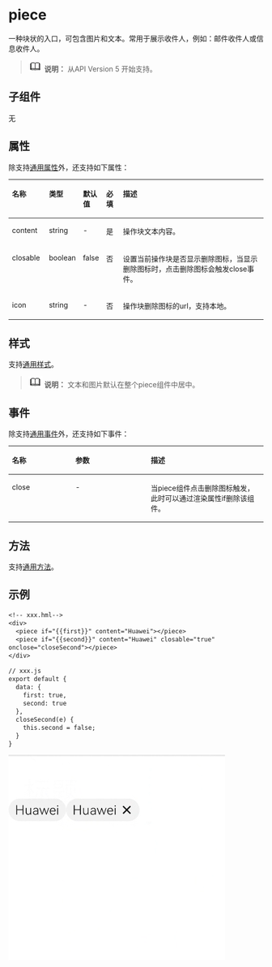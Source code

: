 # piece<a name="ZH-CN_TOPIC_0000001173164767"></a>

一种块状的入口，可包含图片和文本。常用于展示收件人，例如：邮件收件人或信息收件人。

>![](../../public_sys-resources/icon-note.gif) **说明：** 
>从API Version 5 开始支持。

## 子组件<a name="section9288143101012"></a>

无

## 属性<a name="section2907183951110"></a>

除支持[通用属性](js-components-common-attributes.md)外，还支持如下属性：

<a name="table20633101642315"></a>
<table><thead align="left"><tr id="row663331618238"><th class="cellrowborder" valign="top" width="14.5014501450145%" id="mcps1.1.6.1.1"><p id="a45273e2103004ff3bdd3375013e96a2a"><a name="a45273e2103004ff3bdd3375013e96a2a"></a><a name="a45273e2103004ff3bdd3375013e96a2a"></a>名称</p>
</th>
<th class="cellrowborder" valign="top" width="12.62126212621262%" id="mcps1.1.6.1.2"><p id="ad5b10d4a60e44bb4a8bbb3b4416d7b27"><a name="ad5b10d4a60e44bb4a8bbb3b4416d7b27"></a><a name="ad5b10d4a60e44bb4a8bbb3b4416d7b27"></a>类型</p>
</th>
<th class="cellrowborder" valign="top" width="8.03080308030803%" id="mcps1.1.6.1.3"><p id="ab2ae3d9f60d6475ab95ba095851a9d07"><a name="ab2ae3d9f60d6475ab95ba095851a9d07"></a><a name="ab2ae3d9f60d6475ab95ba095851a9d07"></a>默认值</p>
</th>
<th class="cellrowborder" valign="top" width="6.64066406640664%" id="mcps1.1.6.1.4"><p id="p154141646194"><a name="p154141646194"></a><a name="p154141646194"></a>必填</p>
</th>
<th class="cellrowborder" valign="top" width="58.2058205820582%" id="mcps1.1.6.1.5"><p id="af5c3b773ed0a42e589819a6c8d257ca1"><a name="af5c3b773ed0a42e589819a6c8d257ca1"></a><a name="af5c3b773ed0a42e589819a6c8d257ca1"></a>描述</p>
</th>
</tr>
</thead>
<tbody><tr id="row1875918426407"><td class="cellrowborder" valign="top" width="14.5014501450145%" headers="mcps1.1.6.1.1 "><p id="p15759174219407"><a name="p15759174219407"></a><a name="p15759174219407"></a>content</p>
</td>
<td class="cellrowborder" valign="top" width="12.62126212621262%" headers="mcps1.1.6.1.2 "><p id="p14759184212400"><a name="p14759184212400"></a><a name="p14759184212400"></a>string</p>
</td>
<td class="cellrowborder" valign="top" width="8.03080308030803%" headers="mcps1.1.6.1.3 "><p id="p575913424403"><a name="p575913424403"></a><a name="p575913424403"></a>-</p>
</td>
<td class="cellrowborder" valign="top" width="6.64066406640664%" headers="mcps1.1.6.1.4 "><p id="p24156461792"><a name="p24156461792"></a><a name="p24156461792"></a>是</p>
</td>
<td class="cellrowborder" valign="top" width="58.2058205820582%" headers="mcps1.1.6.1.5 "><p id="p1975944244011"><a name="p1975944244011"></a><a name="p1975944244011"></a>操作块文本内容。</p>
</td>
</tr>
<tr id="row1401171483915"><td class="cellrowborder" valign="top" width="14.5014501450145%" headers="mcps1.1.6.1.1 "><p id="p637566151211"><a name="p637566151211"></a><a name="p637566151211"></a>closable</p>
</td>
<td class="cellrowborder" valign="top" width="12.62126212621262%" headers="mcps1.1.6.1.2 "><p id="p134021148395"><a name="p134021148395"></a><a name="p134021148395"></a>boolean</p>
</td>
<td class="cellrowborder" valign="top" width="8.03080308030803%" headers="mcps1.1.6.1.3 "><p id="p1840211418393"><a name="p1840211418393"></a><a name="p1840211418393"></a>false</p>
</td>
<td class="cellrowborder" valign="top" width="6.64066406640664%" headers="mcps1.1.6.1.4 "><p id="p1415746595"><a name="p1415746595"></a><a name="p1415746595"></a>否</p>
</td>
<td class="cellrowborder" valign="top" width="58.2058205820582%" headers="mcps1.1.6.1.5 "><p id="p19402201416398"><a name="p19402201416398"></a><a name="p19402201416398"></a>设置当前操作块是否显示删除图标，当显示删除图标时，点击删除图标会触发close事件。</p>
</td>
</tr>
<tr id="row78648123418"><td class="cellrowborder" valign="top" width="14.5014501450145%" headers="mcps1.1.6.1.1 "><p id="p173023953412"><a name="p173023953412"></a><a name="p173023953412"></a>icon</p>
</td>
<td class="cellrowborder" valign="top" width="12.62126212621262%" headers="mcps1.1.6.1.2 "><p id="p530216953412"><a name="p530216953412"></a><a name="p530216953412"></a>string</p>
</td>
<td class="cellrowborder" valign="top" width="8.03080308030803%" headers="mcps1.1.6.1.3 "><p id="p3302149133418"><a name="p3302149133418"></a><a name="p3302149133418"></a>-</p>
</td>
<td class="cellrowborder" valign="top" width="6.64066406640664%" headers="mcps1.1.6.1.4 "><p id="p103024953410"><a name="p103024953410"></a><a name="p103024953410"></a>否</p>
</td>
<td class="cellrowborder" valign="top" width="58.2058205820582%" headers="mcps1.1.6.1.5 "><p id="p230211914342"><a name="p230211914342"></a><a name="p230211914342"></a>操作块删除图标的url，支持本地。</p>
</td>
</tr>
</tbody>
</table>

## 样式<a name="section17756476592"></a>

支持[通用样式](js-components-common-styles.md)。

>![](../../public_sys-resources/icon-note.gif) **说明：** 
>文本和图片默认在整个piece组件中居中。

## 事件<a name="section19137152119"></a>

除支持[通用事件](js-components-common-events.md)外，还支持如下事件：

<a name="table3674139193020"></a>
<table><thead align="left"><tr id="row14674539123012"><th class="cellrowborder" valign="top" width="24.852485248524854%" id="mcps1.1.4.1.1"><p id="a426b8903842d48fa8012a24ff3c997eb"><a name="a426b8903842d48fa8012a24ff3c997eb"></a><a name="a426b8903842d48fa8012a24ff3c997eb"></a>名称</p>
</th>
<th class="cellrowborder" valign="top" width="29.552955295529554%" id="mcps1.1.4.1.2"><p id="a53448ba47e5e4ae9bf7774c90820e970"><a name="a53448ba47e5e4ae9bf7774c90820e970"></a><a name="a53448ba47e5e4ae9bf7774c90820e970"></a>参数</p>
</th>
<th class="cellrowborder" valign="top" width="45.5945594559456%" id="mcps1.1.4.1.3"><p id="add489ff50c444f24b759162c7f4bad9a"><a name="add489ff50c444f24b759162c7f4bad9a"></a><a name="add489ff50c444f24b759162c7f4bad9a"></a>描述</p>
</th>
</tr>
</thead>
<tbody><tr id="row418514431304"><td class="cellrowborder" valign="top" width="24.852485248524854%" headers="mcps1.1.4.1.1 "><p id="p11911549133016"><a name="p11911549133016"></a><a name="p11911549133016"></a>close</p>
</td>
<td class="cellrowborder" valign="top" width="29.552955295529554%" headers="mcps1.1.4.1.2 "><p id="p1691204993018"><a name="p1691204993018"></a><a name="p1691204993018"></a>-</p>
</td>
<td class="cellrowborder" valign="top" width="45.5945594559456%" headers="mcps1.1.4.1.3 "><p id="p1891114933015"><a name="p1891114933015"></a><a name="p1891114933015"></a>当piece组件点击删除图标触发，此时可以通过渲染属性if删除该组件。</p>
</td>
</tr>
</tbody>
</table>

## 方法<a name="section2279124532420"></a>

支持[通用方法](js-components-common-methods.md)。

## 示例<a name="section118886119320"></a>

```
<!-- xxx.hml-->
<div>
  <piece if="{{first}}" content="Huawei"></piece>
  <piece if="{{second}}" content="Huawei" closable="true" onclose="closeSecond"></piece>
</div>
```

```
// xxx.js
export default {
  data: {
    first: true,
    second: true
  },
  closeSecond(e) {
    this.second = false;
  }
}
```

![](figures/SVID_20210301_193525_1.gif)

